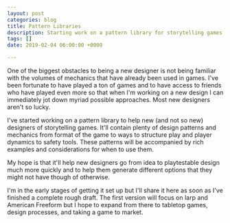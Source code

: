 ```yaml
---
layout: post
categories: blog
title: Pattern Libraries
description: Starting work on a pattern library for storytelling games
tags: []
date: 2019-02-04 06:00:00 +0000

---
```

One of the biggest obstacles to being a new designer is not being familiar with the volumes of mechanics that have already been used in games. I've been fortunate to have played a ton of games and to have access to friends who have played even more so that when I'm working on a new design I can immediately jot down myriad possible approaches. Most new designers aren't so lucky.

I've started working on a pattern library to help new (and not so new) designers of storytelling games. It'll contain plenty of design patterns and mechanics from format of the game to ways to structure play and player dynamics to safety tools. These patterns will be accompanied by rich examples and considerations for when to use them. 

My hope is that it'll help new designers go from idea to playtestable design much more quickly and to help them generate different options that they might not have though of otherwise.

I'm in the early stages of getting it set up but I'll share it here as soon as I've finished a complete rough draft. The first version will focus on larp and American Freeform but I hope to expand from there to tabletop games, design processes, and taking a game to market.